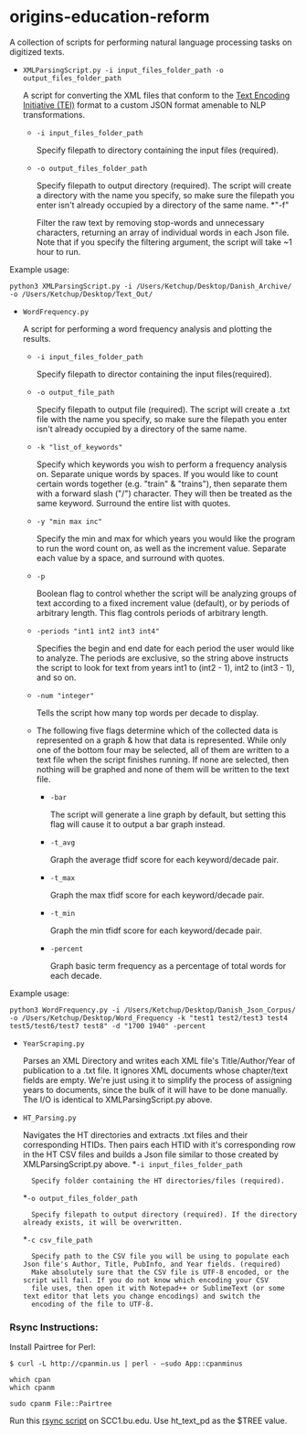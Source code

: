# origins-education-reform

A collection of scripts for performing natural language processing tasks on digitized texts.
* ``XMLParsingScript.py -i input_files_folder_path -o output_files_folder_path``

    A script for converting the XML files that conform to the [Text Encoding Initiative (TEI)](http://www.tei-c.org/index.xml) format to a custom JSON format amenable to NLP transformations.
    * ``-i input_files_folder_path``

        Specify filepath to directory containing the input files (required).
    * ``-o output_files_folder_path``

        Specify filepath to output directory (required). The script will create a directory with the name you specify, so make sure the filepath you enter isn't already occupied by a directory of the same name.
    *"-f"
        
        Filter the raw text by removing stop-words and unnecessary characters, returning an array of individual words in each Json file. Note that if you specify the filtering argument, the script will take ~1 hour to run.
    
Example usage:

    python3 XMLParsingScript.py -i /Users/Ketchup/Desktop/Danish_Archive/ -o /Users/Ketchup/Desktop/Text_Out/
    
* ``WordFrequency.py``

    A script for performing a word frequency analysis and plotting the results.
    * ``-i input_files_folder_path``
        
        Specify filepath to director containing the input files(required).
        
    * ``-o output_file_path``
    
        Specify filepath to output file (required). The script will create a .txt file with the name you specify, so make sure the filepath you enter isn't already occupied by a directory of the same name.
        
    * ``-k "list_of_keywords"``
    
        Specify which keywords you wish to perform a frequency analysis on. Separate unique words by spaces. If you would like to count certain words together (e.g. "train" & "trains"), then separate them with a forward slash ("/") character. They will then be treated as the same keyword. Surround the entire list with quotes.
        
    * ``-y "min max inc" ``
    
        Specify the min and max for which years you would like the program to run the word count on, as well as the increment value. Separate each value by a space, and surround with quotes.
        
    * ``-p`` 
    
        Boolean flag to control whether the script will be analyzing groups of text according to a fixed increment value (default), or by periods of arbitrary length. This flag controls periods of arbitrary length.
        
    * ``-periods "int1 int2 int3 int4"``
    
        Specifies the begin and end date for each period the user would like to analyze. The periods are exclusive, so the string above instructs the script to look for text from years int1 to (int2 - 1), int2 to (int3 - 1), and so on.
        
    * ``-num "integer" `` 
    
        Tells the script how many top words per decade to display.
        
    * The following five flags determine which of the collected data is represented on a graph & how that data is represented. While only one of the bottom four may be selected, all of them are written to a text file when the script finishes running. If none are selected, then nothing will be graphed and none of them will be written to the text file.
      
        * ``-bar``
        
            The script will generate a line graph by default, but setting this flag will cause it to output a bar graph instead.
        
        * ``-t_avg``
        
            Graph the average tfidf score for each keyword/decade pair.
            
        * ``-t_max`` 
        
            Graph the max tfidf score for each keyword/decade pair.
            
        * ``-t_min`` 
        
            Graph  the min tfidf score for each keyword/decade pair.
            
        * ``-percent``
        
            Graph basic term frequency as a percentage of total words for each decade.
    
Example usage:

    python3 WordFrequency.py -i /Users/Ketchup/Desktop/Danish_Json_Corpus/ -o /Users/Ketchup/Desktop/Word_Frequency -k "test1 test2/test3 test4 test5/test6/test7 test8" -d "1700 1940" -percent

* ``YearScraping.py``
    
    Parses an XML Directory and writes each XML file's Title/Author/Year of publication to a .txt file. It ignores XML documents whose chapter/text fields are empty. We're just using it to simplify the process of assigning years to documents, since the bulk of it will have to be done manually. The I/O is identical to XMLParsingScript.py above.

* ``HT_Parsing.py``

    Navigates the HT directories and extracts .txt files and their corresponding HTIDs. Then pairs each HTID with it's corresponding row in the HT CSV files and builds a Json file similar to those created by XMLParsingScript.py above.
    *``-i input_files_folder_path``
    
        Specify folder containing the HT directories/files (required).
        
    *``-o output_files_folder_path``
    
        Specify filepath to output directory (required). If the directory already exists, it will be overwritten.
        
    *``-c csv_file_path``
    
        Specify path to the CSV file you will be using to populate each Json file's Author, Title, PubInfo, and Year fields. (required)
        Make absolutely sure that the CSV file is UTF-8 encoded, or the script will fail. If you do not know which encoding your CSV
        file uses, then open it with Notepad++ or SublimeText (or some text editor that lets you change encodings) and switch the 
        encoding of the file to UTF-8.

### Rsync Instructions:

Install Pairtree for Perl:

```
$ curl -L http://cpanmin.us | perl - —sudo App::cpanminus 

which cpan 
which cpanm

sudo cpanm File::Pairtree
```

Run this [rsync script](https://gist.github.com/lit-cs-sysadmin/8ffb90911697adc1262c) on SCC1.bu.edu. Use ht_text_pd as the $TREE value.
